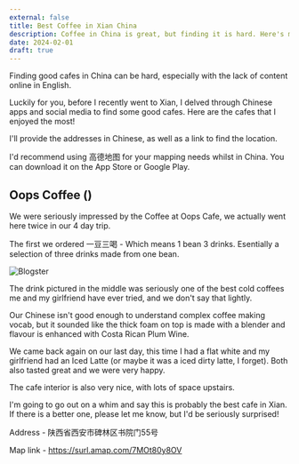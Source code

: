 ```yaml
---
external: false
title: Best Coffee in Xian China
description: Coffee in China is great, but finding it is hard. Here's my favourite cafes in Xian.
date: 2024-02-01
draft: true
---
```


Finding good cafes in China can be hard, especially with the lack of content online in English.

Luckily for you, before I recently went to Xian, I delved through Chinese apps and social media to find some good cafes. Here are the cafes that I enjoyed the most!

I'll provide the addresses in Chinese, as well as a link to find the location.

I'd recommend using 高德地图 for your mapping needs whilst in China. You can download it on the App Store or Google Play. 

## Oops Coffee ()

We were seriously impressed by the Coffee at Oops Cafe, we actually went here twice in our 4 day trip.

The first we ordered 一豆三喝 - Which means 1 bean 3 drinks. Esentially a selection of three drinks made from one bean.

![Blogster](/images/IMG_4170.jpeg)

The drink pictured in the middle was seriously one of the best cold coffees me and my girlfriend have ever tried, and we don't say that lightly.

Our Chinese isn't good enough to understand complex coffee making vocab, but it sounded like the thick foam on top is made with a blender and flavour is enhanced with Costa Rican Plum Wine.

We came back again on our last day, this time I had a flat white and my girlfriend had an Iced Latte (or maybe it was a iced dirty latte, I forget). Both also tasted great and we were very happy.

The cafe interior is also very nice, with lots of space upstairs. 

I'm going to go out on a whim and say this is probably the best cafe in Xian. If there is a better one, please let me know, but I'd be seriously surprised!


Address - 陕西省西安市碑林区书院门55号

Map link - https://surl.amap.com/7MOt80y8OV


